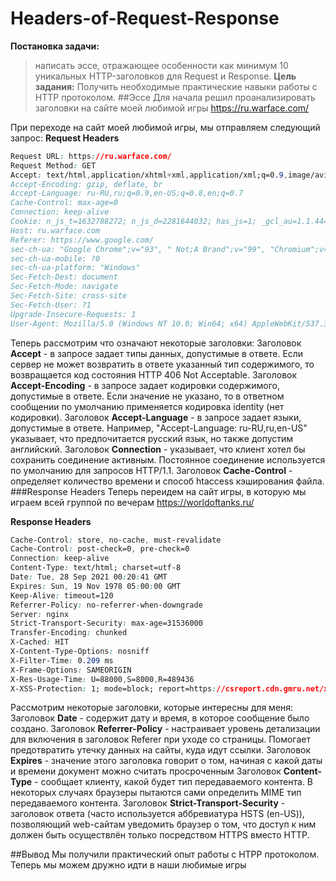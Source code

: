 # Headers-of-Request-Response
**Постановка задачи:**   
> написать эссе, отражающее особенности как минимум 10 уникальных HTTP-заголовков для Request и Response.
**Цель задания:**
> Получить необходимые практические навыки работы с HTTP протоколом.
##Эссе
Для начала решил проанализировать заголовки на сайте моей любимой игры https://ru.warface.com/

При переходе на сайт моей любимой игры, мы отправляем следующий запрос:
**Request Headers**
```css
Request URL: https://ru.warface.com/
Request Method: GET
Accept: text/html,application/xhtml+xml,application/xml;q=0.9,image/avif,image/webp,image/apng,*/*;q=0.8,application/signed-exchange;v=b3;q=0.9
Accept-Encoding: gzip, deflate, br
Accept-Language: ru-RU,ru;q=0.9,en-US;q=0.8,en;q=0.7
Cache-Control: max-age=0
Connection: keep-alive
Cookie: n_js_t=1632788272; n_js_d=2281644032; has_js=1; _gcl_au=1.1.444182169.1632788275; tmr_lvid=1d8e76cdbd08785bbffad34f6d2d5946; tmr_lvidTS=1632788274923; _gid=GA1.2.1941133212.1632788275; _ym_uid=1632788275978451699; _ym_d=1632788275; _ym_visorc=w; _ym_isad=1; PHPSESSID=itruafr67pbi4lnn43ofp0jup1; mrreferer=https://www.google.com/; mrcurrentpath=/; mr1lad=61525f3c2773b9ce-300_824-300_824-; __atuvc=2%7C39; __atuvs=61525f323a838115001; __atssc=google%3B2; _ga_LF5DZQ3NEX=GS1.1.1632788274.1.1.1632788426.59; _ga=GA1.2.1944176619.1632788275; _dc_gtm_UA-3127420-21=1; tmr_detect=1%7C1632788426751; tmr_reqNum=9
Host: ru.warface.com
Referer: https://www.google.com/
sec-ch-ua: "Google Chrome";v="93", " Not;A Brand";v="99", "Chromium";v="93"
sec-ch-ua-mobile: ?0
sec-ch-ua-platform: "Windows"
Sec-Fetch-Dest: document
Sec-Fetch-Mode: navigate
Sec-Fetch-Site: cross-site
Sec-Fetch-User: ?1
Upgrade-Insecure-Requests: 1
User-Agent: Mozilla/5.0 (Windows NT 10.0; Win64; x64) AppleWebKit/537.36 (KHTML, like Gecko) Chrome/93.0.4577.82 Safari/537.36
```
Теперь рассмотрим что означают некоторые заголовки:
Заголовок **Accept** - в запросе задает типы данных, допустимые в ответе. Если сервер не может возвратить в ответе указанный тип содержимого, то возвращается код состояния HTTP 406 Not Acceptable.
Заголовок **Accept-Encoding** - в запросе задает кодировки содержимого, допустимые в ответе. Если значение не указано, то в ответном сообщении по умолчанию применяется кодировка identity (нет кодировки).
Заголовок **Accept-Language** - в запросе задает языки, допустимые в ответе. Например, "Accept-Language: ru-RU,ru,en-US" указывает, что предпочитается русский язык, но также допустим английский.
Заголовок **Connection** - указывает, что клиент хотел бы сохранить соединение активным. Постоянное соединение используется по умолчанию для запросов HTTP/1.1.
Заголовок **Cache-Control** - определяет количество времени и способ htaccess кэширования файла.
###Response Headers
Теперь переидем на сайт игры, в которую мы играем всей группой по вечерам https://worldoftanks.ru/

**Response Headers**
````css
Cache-Control: store, no-cache, must-revalidate
Cache-Control: post-check=0, pre-check=0
Connection: keep-alive
Content-Type: text/html; charset=utf-8
Date: Tue, 28 Sep 2021 00:20:41 GMT
Expires: Sun, 19 Nov 1978 05:00:00 GMT
Keep-Alive: timeout=120
Referrer-Policy: no-referrer-when-downgrade
Server: nginx
Strict-Transport-Security: max-age=31536000
Transfer-Encoding: chunked
X-Cached: HIT
X-Content-Type-Options: nosniff
X-Filter-Time: 0.209 ms
X-Frame-Options: SAMEORIGIN
X-Res-Usage-Time: U=88000,S=8000,R=489436
X-XSS-Protection: 1; mode=block; report=https://csreport.cdn.gmru.net/xss
````
Рассмотрим некоторые заголовки, которые интересны для меня:
Заголовок **Date** - содержит дату и время, в которое сообщение было создано.
Заголовок **Referrer-Policy** - настраивает уровень детализации для включения в заголовок Referer при уходе со страницы. Помогает предотвратить утечку данных на сайты, куда идут ссылки.
Заголовок **Expires** - значение этого заголовка говорит о том, начиная с какой даты и времени документ можно считать просроченным
Заголовок **Content-Type** -  сообщает клиенту, какой будет тип передаваемого контента. В некоторых случаях браузеры пытаются сами определить MIME тип передаваемого контента.
Заголовок **Strict-Transport-Security** - заголовок ответа (часто используется аббревиатура HSTS (en-US)), позволяющий web-сайтам уведомить браузер о том, что доступ к ним должен быть осуществлён только посредством HTTPS вместо HTTP.

##Вывод
Мы получили практический опыт работы с HTPP протоколом. Теперь мы можем дружно идти в наши любимые игры


